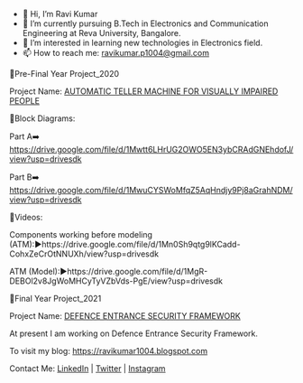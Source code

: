 - 👋 Hi, I’m Ravi Kumar 
- 🌱 I’m currently pursuing B.Tech in Electronics and Communication Engineering at Reva University, Bangalore.
- 👀 I’m interested in learning new technologies in Electronics field.
- 📫 How to reach me: ravikumar.p1004@gmail.com

🔗Pre-Final Year Project_2020 

Project Name: [AUTOMATIC TELLER MACHINE FOR VISUALLY IMPAIRED PEOPLE](https://ravi198world.wordpress.com/2019/10/05/the-journey-begins/2/)

🚧Block Diagrams:

Part A➡️ https://drive.google.com/file/d/1Mwtt6LHrUG2OWO5EN3ybCRAdGNEhdofJ/view?usp=drivesdk

Part B➡️ https://drive.google.com/file/d/1MwuCYSWoMfqZ5AqHndjy9Pj8aGrahNDM/view?usp=drivesdk

🎥Videos:

Components working before modeling (ATM):▶️https://drive.google.com/file/d/1Mn0Sh9qtg9lKCadd-CohxZeCrOtNNUXh/view?usp=drivesdk

ATM (Model):▶️https://drive.google.com/file/d/1MgR-DEBOl2v8JgWoMHCyTyVZbVds-PgE/view?usp=drivesdk

🔗Final Year Project_2021

Project Name: [DEFENCE ENTRANCE SECURITY FRAMEWORK](https://ravi198world.wordpress.com/2019/10/05/the-journey-begins/3/)

At present I am working on Defence Entrance Security Framework.

To visit my blog: https://ravikumar1004.blogspot.com 

Contact Me:
[LinkedIn](https://www.linkedin.com/in/ravi-kumar-p-a659271b3/) | [Twitter](https://twitter.com/ravikumar_483) | [Instagram](https://www.instagram.com/ravikumar_483/) 

<!---
ravi1013/ravi1013 is a ✨ special ✨ repository because its `README.md` (this file) appears on your GitHub profile.
You can click the Preview link to take a look at your changes.
--->
